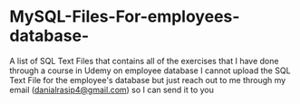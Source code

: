 # MySQL-Files-For-employees-database-
A list of SQL Text Files that contains all of the exercises that I have done through a course in Udemy on employee database
I cannot upload the SQL Text File for the employee's database but just reach out to me through my email (danialrasip4@gmail.com) so I can send it to you
